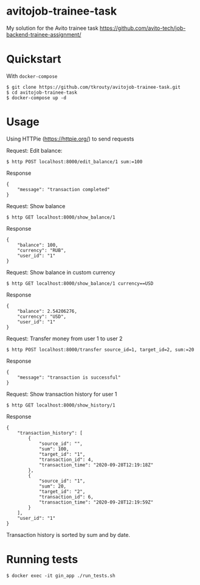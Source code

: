 # avitojob-trainee-task
My solution for the Avito trainee task https://github.com/avito-tech/job-backend-trainee-assignment/

# Quickstart 

With `docker-compose`
```shell
$ git clone https://github.com/tkrouty/avitojob-trainee-task.git
$ cd avitojob-trainee-task
$ docker-compose up -d
```

# Usage

Using HTTPie (https://httpie.org/) to send requests

Request: Edit balance: 

```shell
$ http POST localhost:8000/edit_balance/1 sum:=100
```
Response 
```
{
    "message": "transaction completed"
}

```

Request: Show balance

```shell
$ http GET localhost:8000/show_balance/1
```

Response 
```
{
    "balance": 100,
    "currency": "RUB",
    "user_id": "1"
}
 ```
Request: Show balance in custom currency
```shell
$ http GET localhost:8000/show_balance/1 currency==USD
```
Response 
```
{
    "balance": 2.54206276,
    "currency": "USD",
    "user_id": "1"
}
 ```

Request: Transfer money from user 1 to user 2
```shell
$ http POST localhost:8000/transfer source_id=1, target_id=2, sum:=20
```

Response 
```
{
    "message": "transaction is successful"
}
```

Request: Show transaction history for user 1
```shell
$ http GET localhost:8000/show_history/1
```

Response 
```
{
    "transaction_history": [
        {
            "source_id": "",
            "sum": 100,
            "target_id": "1",
            "transaction_id": 4,
            "transaction_time": "2020-09-28T12:19:18Z"
        },
        {
            "source_id": "1",
            "sum": 20,
            "target_id": "2",
            "transaction_id": 6,
            "transaction_time": "2020-09-28T12:19:59Z"
        }
    ],
    "user_id": "1"
}
```
Transaction history is sorted by sum and by date.

# Running tests

```shell
$ docker exec -it gin_app ./run_tests.sh
```
